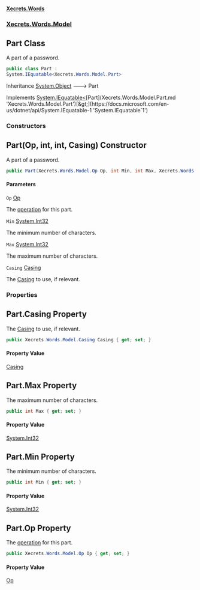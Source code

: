 #### [Xecrets.Words](index.md 'index')
### [Xecrets.Words.Model](Xecrets.Words.Model.md 'Xecrets.Words.Model')

## Part Class

A part of a password.

```csharp
public class Part :
System.IEquatable<Xecrets.Words.Model.Part>
```

Inheritance [System.Object](https://docs.microsoft.com/en-us/dotnet/api/System.Object 'System.Object') &#129106; Part

Implements [System.IEquatable&lt;](https://docs.microsoft.com/en-us/dotnet/api/System.IEquatable-1 'System.IEquatable`1')[Part](Xecrets.Words.Model.Part.md 'Xecrets.Words.Model.Part')[&gt;](https://docs.microsoft.com/en-us/dotnet/api/System.IEquatable-1 'System.IEquatable`1')
### Constructors

<a name='Xecrets.Words.Model.Part.Part(Xecrets.Words.Model.Op,int,int,Xecrets.Words.Model.Casing)'></a>

## Part(Op, int, int, Casing) Constructor

A part of a password.

```csharp
public Part(Xecrets.Words.Model.Op Op, int Min, int Max, Xecrets.Words.Model.Casing Casing=Xecrets.Words.Model.Casing.Ignore);
```
#### Parameters

<a name='Xecrets.Words.Model.Part.Part(Xecrets.Words.Model.Op,int,int,Xecrets.Words.Model.Casing).Op'></a>

`Op` [Op](Xecrets.Words.Model.md#Xecrets.Words.Model.Op 'Xecrets.Words.Model.Op')

The [operation](Xecrets.Words.Model.Part.md#Xecrets.Words.Model.Part.Op 'Xecrets.Words.Model.Part.Op') for this part.

<a name='Xecrets.Words.Model.Part.Part(Xecrets.Words.Model.Op,int,int,Xecrets.Words.Model.Casing).Min'></a>

`Min` [System.Int32](https://docs.microsoft.com/en-us/dotnet/api/System.Int32 'System.Int32')

The minimum number of characters.

<a name='Xecrets.Words.Model.Part.Part(Xecrets.Words.Model.Op,int,int,Xecrets.Words.Model.Casing).Max'></a>

`Max` [System.Int32](https://docs.microsoft.com/en-us/dotnet/api/System.Int32 'System.Int32')

The maximum number of characters.

<a name='Xecrets.Words.Model.Part.Part(Xecrets.Words.Model.Op,int,int,Xecrets.Words.Model.Casing).Casing'></a>

`Casing` [Casing](Xecrets.Words.Model.md#Xecrets.Words.Model.Casing 'Xecrets.Words.Model.Casing')

The [Casing](Xecrets.Words.Model.Part.md#Xecrets.Words.Model.Part.Casing 'Xecrets.Words.Model.Part.Casing') to use, if relevant.
### Properties

<a name='Xecrets.Words.Model.Part.Casing'></a>

## Part.Casing Property

The [Casing](Xecrets.Words.Model.Part.md#Xecrets.Words.Model.Part.Casing 'Xecrets.Words.Model.Part.Casing') to use, if relevant.

```csharp
public Xecrets.Words.Model.Casing Casing { get; set; }
```

#### Property Value
[Casing](Xecrets.Words.Model.md#Xecrets.Words.Model.Casing 'Xecrets.Words.Model.Casing')

<a name='Xecrets.Words.Model.Part.Max'></a>

## Part.Max Property

The maximum number of characters.

```csharp
public int Max { get; set; }
```

#### Property Value
[System.Int32](https://docs.microsoft.com/en-us/dotnet/api/System.Int32 'System.Int32')

<a name='Xecrets.Words.Model.Part.Min'></a>

## Part.Min Property

The minimum number of characters.

```csharp
public int Min { get; set; }
```

#### Property Value
[System.Int32](https://docs.microsoft.com/en-us/dotnet/api/System.Int32 'System.Int32')

<a name='Xecrets.Words.Model.Part.Op'></a>

## Part.Op Property

The [operation](Xecrets.Words.Model.Part.md#Xecrets.Words.Model.Part.Op 'Xecrets.Words.Model.Part.Op') for this part.

```csharp
public Xecrets.Words.Model.Op Op { get; set; }
```

#### Property Value
[Op](Xecrets.Words.Model.md#Xecrets.Words.Model.Op 'Xecrets.Words.Model.Op')
